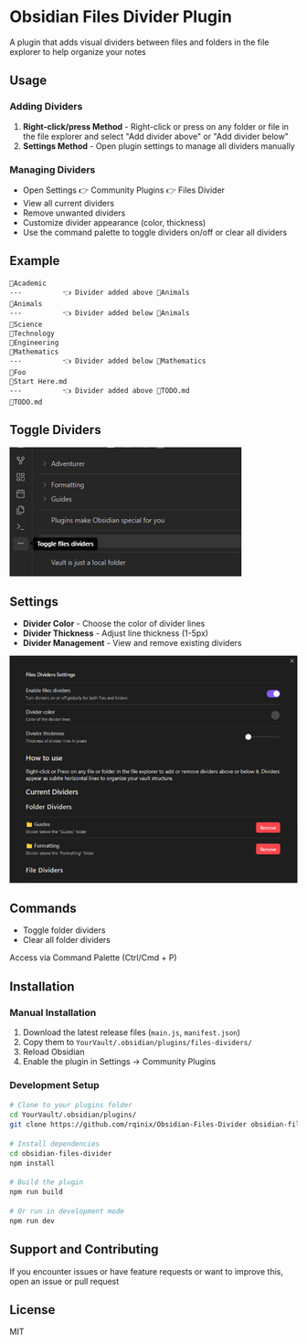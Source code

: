 # Obsidian Files Divider Plugin

A plugin that adds visual dividers between files and folders in the file explorer to help organize your notes

## Usage

### Adding Dividers

1. **Right-click/press Method** - Right-click or press on any folder or file in the file explorer and select "Add divider above" or "Add divider below"
2. **Settings Method** - Open plugin settings to manage all dividers manually

### Managing Dividers

- Open Settings 👉 Community Plugins 👉 Files Divider
- View all current dividers
- Remove unwanted dividers
- Customize divider appearance (color, thickness)
- Use the command palette to toggle dividers on/off or clear all dividers

## Example

```
📁Academic
---          👈 Divider added above 📁Animals
📁Animals
---          👈 Divider added below 📁Animals
📁Science
📁Technology
📁Engineering
📁Mathematics
---          👈 Divider added below 📁Mathematics
📁Foo
📄Start Here.md
---          👈 Divider added above 📄TODO.md
📄TODO.md
```

## Toggle Dividers

![Toggle](docs/toggle.png)

## Settings

- **Divider Color** - Choose the color of divider lines
- **Divider Thickness** - Adjust line thickness (1-5px)
- **Divider Management** - View and remove existing dividers

![settings](docs/settings.png)

## Commands

- Toggle folder dividers
- Clear all folder dividers

Access via Command Palette (Ctrl/Cmd + P)

## Installation

### Manual Installation

1. Download the latest release files (`main.js`, `manifest.json`)
2. Copy them to `YourVault/.obsidian/plugins/files-dividers/`
3. Reload Obsidian
4. Enable the plugin in Settings → Community Plugins

### Development Setup

```bash
# Clone to your plugins folder
cd YourVault/.obsidian/plugins/
git clone https://github.com/rqinix/Obsidian-Files-Divider obsidian-files-divider

# Install dependencies
cd obsidian-files-divider
npm install

# Build the plugin
npm run build

# Or run in development mode
npm run dev
```

## Support and Contributing

If you encounter issues or have feature requests or want to improve this, open an issue or pull request

## License

MIT
